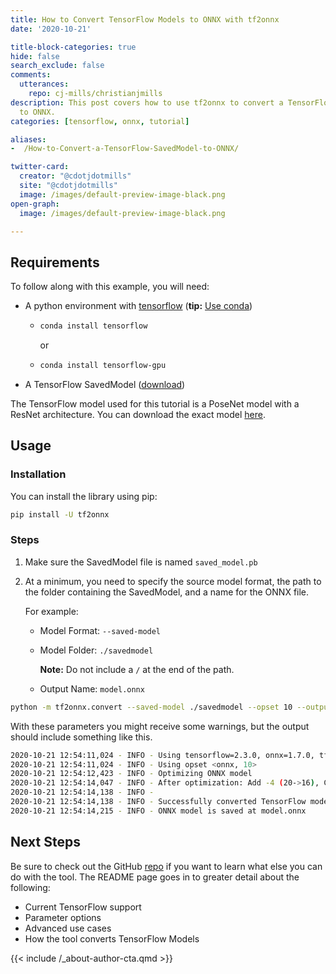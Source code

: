 ```yaml
---
title: How to Convert TensorFlow Models to ONNX with tf2onnx
date: '2020-10-21'

title-block-categories: true
hide: false
search_exclude: false
comments:
  utterances:
    repo: cj-mills/christianjmills
description: This post covers how to use tf2onnx to convert a TensorFlow SavedModel
  to ONNX.
categories: [tensorflow, onnx, tutorial]

aliases:
-  /How-to-Convert-a-TensorFlow-SavedModel-to-ONNX/

twitter-card:
  creator: "@cdotjdotmills"
  site: "@cdotjdotmills"
  image: /images/default-preview-image-black.png
open-graph:
  image: /images/default-preview-image-black.png

---
```




## Requirements

To follow along with this example, you will need:

* A python environment with  [tensorflow](https://www.tensorflow.org/install) (**tip:** [Use conda](https://www.michaelphi.com/stop-installing-tensorflow-using-pip-for-performance-sake/))

  * ```bash
    conda install tensorflow
    ```

    or

  * ```bash
    conda install tensorflow-gpu
    ```

    

* A TensorFlow SavedModel ([download](https://drive.google.com/drive/folders/1RRuNOR4pj2tUw8VIBEgZ3gQJQf9nJk8T?usp=sharing))

The TensorFlow model used for this tutorial is a PoseNet model with a ResNet architecture. You can download the exact model [here](https://drive.google.com/drive/folders/1RRuNOR4pj2tUw8VIBEgZ3gQJQf9nJk8T?usp=sharing). 

## Usage

### Installation

You can install the library using pip:

```bash
pip install -U tf2onnx
```

### Steps

1. Make sure the SavedModel file is named `saved_model.pb`

2. At a minimum, you need to specify the source model format, the path to the folder containing the SavedModel, and a name for the ONNX file.

   For example:

   * Model Format: `--saved-model`

   * Model Folder: `./savedmodel` 

     **Note:** Do not include a `/` at the end of the path.

   * Output Name: `model.onnx`

```bash
python -m tf2onnx.convert --saved-model ./savedmodel --opset 10 --output model.onnx
```

With these parameters you might receive some warnings, but the output should include something like this.

```bash
2020-10-21 12:54:11,024 - INFO - Using tensorflow=2.3.0, onnx=1.7.0, tf2onnx=1.6.3/d4abc8
2020-10-21 12:54:11,024 - INFO - Using opset <onnx, 10>
2020-10-21 12:54:12,423 - INFO - Optimizing ONNX model
2020-10-21 12:54:14,047 - INFO - After optimization: Add -4 (20->16), Const -1 (115->114), Identity -4 (4->0), Transpose -117 (122->5)
2020-10-21 12:54:14,138 - INFO -
2020-10-21 12:54:14,138 - INFO - Successfully converted TensorFlow model ./savedmodel to ONNX
2020-10-21 12:54:14,215 - INFO - ONNX model is saved at model.onnx
```



## Next Steps

Be sure to check out the GitHub [repo](https://github.com/onnx/tensorflow-onnx) if you want to learn what else you can do with the tool. The README page goes in to greater detail about the following:

* Current TensorFlow support
* Parameter options
* Advanced use cases
* How the tool converts TensorFlow Models








{{< include /_about-author-cta.qmd >}}
